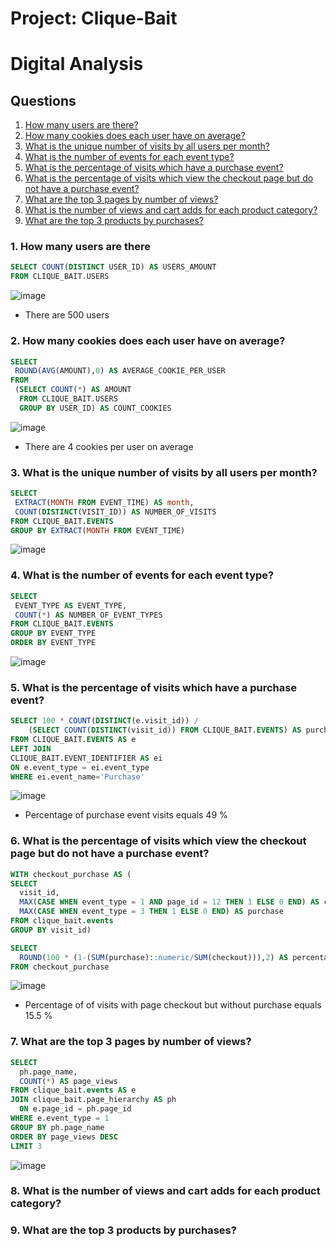 # Project: Clique-Bait

# Digital Analysis

## Questions

  1. [How many users are there?](#1-how-many-users-are-there)
  2. [How many cookies does each user have on average?](#2-how-many-cookies-does-each-user-have-on-average)
  3. [What is the unique number of visits by all users per month?](#3-what-is-the-unique-number-of-visits-by-all-users-per-month)
  4. [What is the number of events for each event type?](#4-what-is-the-number-of-events-for-each-event-type)
  5. [What is the percentage of visits which have a purchase event?](#5-what-is-the-percentage-of-visits-which-have-a-purchase-event)
  6. [What is the percentage of visits which view the checkout page but do not have a purchase event?](#6-what-is-the-percentage-of-visits-which-view-the-checkout-page-but-do-not-have-a-purchase-event)
  7. [What are the top 3 pages by number of views?](#7-what-are-the-top-3-pages-by-number-of-views)
  8. [What is the number of views and cart adds for each product category?](#8-what-is-the-number-of-views-and-cart-adds-for-each-product-category)
  9. [What are the top 3 products by purchases?](#9-what-are-the-top-3-products-by-purchases)

### 1. How many users are there

````sql
SELECT COUNT(DISTINCT USER_ID) AS USERS_AMOUNT
FROM CLIQUE_BAIT.USERS
````

![image](https://user-images.githubusercontent.com/35038779/217037618-b3136582-8402-4ea0-86dd-e7cccfd840a3.png)

* There are 500 users

### 2. How many cookies does each user have on average?

````sql
SELECT 
 ROUND(AVG(AMOUNT),0) AS AVERAGE_COOKIE_PER_USER
FROM
 (SELECT COUNT(*) AS AMOUNT
  FROM CLIQUE_BAIT.USERS
  GROUP BY USER_ID) AS COUNT_COOKIES
````

![image](https://user-images.githubusercontent.com/35038779/217040456-6adaf38f-f61a-482c-9065-e4900ba5b89d.png)

* There are 4 cookies per user on average



### 3. What is the unique number of visits by all users per month?

````sql
SELECT 
 EXTRACT(MONTH FROM EVENT_TIME) AS month,
 COUNT(DISTINCT(VISIT_ID)) AS NUMBER_OF_VISITS
FROM CLIQUE_BAIT.EVENTS
GROUP BY EXTRACT(MONTH FROM EVENT_TIME)
````

![image](https://user-images.githubusercontent.com/35038779/217043407-2966f15f-bcfb-4adc-bef2-52288ae3cac7.png)



### 4. What is the number of events for each event type?

````sql
SELECT 
 EVENT_TYPE AS EVENT_TYPE,
 COUNT(*) AS NUMBER_OF_EVENT_TYPES
FROM CLIQUE_BAIT.EVENTS
GROUP BY EVENT_TYPE
ORDER BY EVENT_TYPE
````

![image](https://user-images.githubusercontent.com/35038779/217044208-cb4fe60c-62b8-4139-8176-4611b9609154.png)



### 5. What is the percentage of visits which have a purchase event?

````sql
SELECT 100 * COUNT(DISTINCT(e.visit_id)) /
	(SELECT COUNT(DISTINCT(visit_id)) FROM CLIQUE_BAIT.EVENTS) AS purchase_percent
FROM CLIQUE_BAIT.EVENTS AS e
LEFT JOIN 
CLIQUE_BAIT.EVENT_IDENTIFIER AS ei
ON e.event_type = ei.event_type
WHERE ei.event_name='Purchase'
````

![image](https://user-images.githubusercontent.com/35038779/217049753-44813180-71fb-4faa-844b-c84252ac5305.png)

* Percentage of purchase event visits equals 49 %

### 6. What is the percentage of visits which view the checkout page but do not have a purchase event?

````sql
WITH checkout_purchase AS (
SELECT 
  visit_id,
  MAX(CASE WHEN event_type = 1 AND page_id = 12 THEN 1 ELSE 0 END) AS checkout,
  MAX(CASE WHEN event_type = 3 THEN 1 ELSE 0 END) AS purchase
FROM clique_bait.events
GROUP BY visit_id)

SELECT 
  ROUND(100 * (1-(SUM(purchase)::numeric/SUM(checkout))),2) AS percentage_checkout_view_with_no_purchase
FROM checkout_purchase
````

![image](https://user-images.githubusercontent.com/35038779/217055633-c5040d28-59a6-4c7c-af6a-9201dd5dfd32.png)

* Percentage of of visits with page checkout but without purchase equals 15.5 %


### 7. What are the top 3 pages by number of views?


````sql
SELECT 
  ph.page_name, 
  COUNT(*) AS page_views
FROM clique_bait.events AS e
JOIN clique_bait.page_hierarchy AS ph
  ON e.page_id = ph.page_id
WHERE e.event_type = 1 
GROUP BY ph.page_name
ORDER BY page_views DESC 
LIMIT 3
````

![image](https://user-images.githubusercontent.com/35038779/217057193-3a1ff64a-b96b-4eab-87e0-49d6fdac7fee.png)


### 8. What is the number of views and cart adds for each product category?


### 9. What are the top 3 products by purchases?
